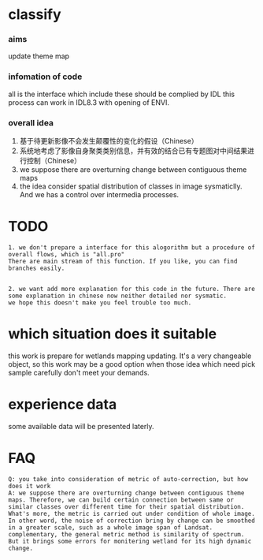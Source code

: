 # classify
### aims  
update theme map  

### infomation of code 
all is the interface which include these should be complied by IDL
this process can work in IDL8.3 with opening of ENVI.
### overall idea  
1. 基于待更新影像不会发生颠覆性的变化的假设（Chinese）
2. 系统地考虑了影像自身聚类类别信息，并有效的结合已有专题图对中间结果进行控制（Chinese）
1. we suppose there are overturning change between contiguous theme maps
2. the idea consider spatial distribution of classes in image sysmaticlly. And we  has a control over intermedia processes.

# TODO  
    1. we don't prepare a interface for this alogorithm but a procedure of overall flows, which is "all.pro"  
    There are main stream of this function. If you like, you can find branches easily.  
    
 
    2. we want add more explanation for this code in the future. There are some explanation in chinese now neither detailed nor sysmatic.
    we hope this doesn't make you feel trouble too much.


# which situation does it suitable
this work is prepare for wetlands mapping updating.
It's a very changeable object, so this work may be a good option when those idea which need pick sample carefully don't meet your demands.

# experience data  
some available data will be presented laterly.

# FAQ
    Q: you take into consideration of metric of auto-correction, but how does it work
    A: we suppose there are overturning change between contiguous theme maps. Therefore, we can build certain connection between same or similar classes over different time for their spatial distribution. 
    What's more, the metric is carried out under condition of whole image. In other word, the noise of correction bring by change can be smoothed in a greater scale, such as a whole image span of Landsat.
    complementary, the general metric method is similarity of spectrum. But it brings some errors for monitering wetland for its high dynamic change.
    
    
